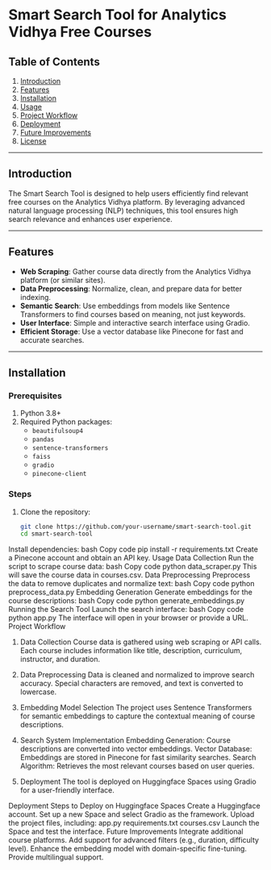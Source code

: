 # Smart Search Tool for Analytics Vidhya Free Courses

## Table of Contents
1. [Introduction](#introduction)
2. [Features](#features)
3. [Installation](#installation)
4. [Usage](#usage)
5. [Project Workflow](#project-workflow)
6. [Deployment](#deployment)
7. [Future Improvements](#future-improvements)
8. [License](#license)

---

## Introduction
The Smart Search Tool is designed to help users efficiently find relevant free courses on the Analytics Vidhya platform. By leveraging advanced natural language processing (NLP) techniques, this tool ensures high search relevance and enhances user experience.

---

## Features
- **Web Scraping**: Gather course data directly from the Analytics Vidhya platform (or similar sites).
- **Data Preprocessing**: Normalize, clean, and prepare data for better indexing.
- **Semantic Search**: Use embeddings from models like Sentence Transformers to find courses based on meaning, not just keywords.
- **User Interface**: Simple and interactive search interface using Gradio.
- **Efficient Storage**: Use a vector database like Pinecone for fast and accurate searches.

---

## Installation

### Prerequisites
1. Python 3.8+
2. Required Python packages:
   - `beautifulsoup4`
   - `pandas`
   - `sentence-transformers`
   - `faiss`
   - `gradio`
   - `pinecone-client`

### Steps
1. Clone the repository:
   ```bash
   git clone https://github.com/your-username/smart-search-tool.git
   cd smart-search-tool
Install dependencies:
bash
Copy code
pip install -r requirements.txt
Create a Pinecone account and obtain an API key.
Usage
Data Collection
Run the script to scrape course data:
bash
Copy code
python data_scraper.py
This will save the course data in courses.csv.
Data Preprocessing
Preprocess the data to remove duplicates and normalize text:
bash
Copy code
python preprocess_data.py
Embedding Generation
Generate embeddings for the course descriptions:
bash
Copy code
python generate_embeddings.py
Running the Search Tool
Launch the search interface:
bash
Copy code
python app.py
The interface will open in your browser or provide a URL.
Project Workflow
1. Data Collection
Course data is gathered using web scraping or API calls. Each course includes information like title, description, curriculum, instructor, and duration.

2. Data Preprocessing
Data is cleaned and normalized to improve search accuracy. Special characters are removed, and text is converted to lowercase.

3. Embedding Model Selection
The project uses Sentence Transformers for semantic embeddings to capture the contextual meaning of course descriptions.

4. Search System Implementation
Embedding Generation: Course descriptions are converted into vector embeddings.
Vector Database: Embeddings are stored in Pinecone for fast similarity searches.
Search Algorithm: Retrieves the most relevant courses based on user queries.
5. Deployment
The tool is deployed on Huggingface Spaces using Gradio for a user-friendly interface.

Deployment
Steps to Deploy on Huggingface Spaces
Create a Huggingface account.
Set up a new Space and select Gradio as the framework.
Upload the project files, including:
app.py
requirements.txt
courses.csv
Launch the Space and test the interface.
Future Improvements
Integrate additional course platforms.
Add support for advanced filters (e.g., duration, difficulty level).
Enhance the embedding model with domain-specific fine-tuning.
Provide multilingual support.
